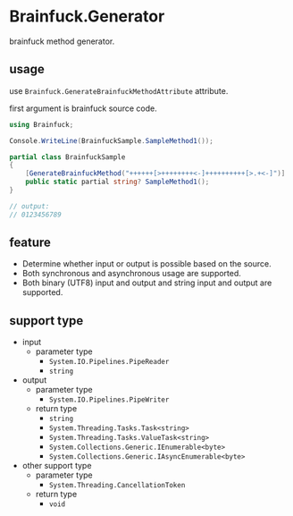 # Brainfuck.Generator

brainfuck method generator.

## usage

use `Brainfuck.GenerateBrainfuckMethodAttribute` attribute.

first argument is brainfuck source code.

```cs
using Brainfuck;

Console.WriteLine(BrainfuckSample.SampleMethod1());

partial class BrainfuckSample
{
    [GenerateBrainfuckMethod("++++++[>++++++++<-]++++++++++[>.+<-]")]
    public static partial string? SampleMethod1();
}

// output:
// 0123456789
```

## feature

- Determine whether input or output is possible based on the source.
- Both synchronous and asynchronous usage are supported.
- Both binary (UTF8) input and output and string input and output are supported.

## support type

- input
  - parameter type
    - `System.IO.Pipelines.PipeReader`
    - `string`
- output
  - parameter type
    - `System.IO.Pipelines.PipeWriter`
  - return type
    - `string`
    - `System.Threading.Tasks.Task<string>`
    - `System.Threading.Tasks.ValueTask<string>`
    - `System.Collections.Generic.IEnumerable<byte>`
    - `System.Collections.Generic.IAsyncEnumerable<byte>`
- other support type
  - parameter type
    - `System.Threading.CancellationToken`
  - return type
    - `void`
